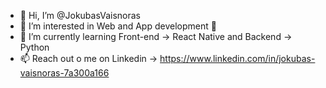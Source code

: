 - 👋 Hi, I’m @JokubasVaisnoras
- 👀 I’m interested in Web and App development 📱
- 🌱 I’m currently learning Front-end -> React Native and Backend -> Python
- 📫 Reach out o me on Linkedin -> https://www.linkedin.com/in/jokubas-vaisnoras-7a300a166

<!---
JokubasVaisnoras/JokubasVaisnoras is a ✨ special ✨ repository because its `README.md` (this file) appears on your GitHub profile.
You can click the Preview link to take a look at your changes.
--->
